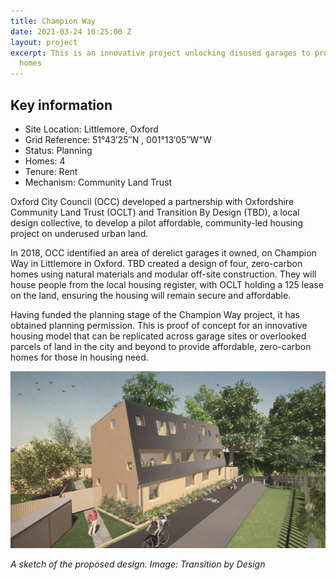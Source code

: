 ```yaml
---
title: Champion Way
date: 2021-03-24 10:25:00 Z
layout: project
excerpt: This is an innovative project unlocking disused garages to provide affordable
  homes
---
```


<div class="pullout-box">

<h2>Key information</h2> <ul> <li>Site Location: Littlemore, Oxford</li> <li>Grid Reference: 51°43′25″N , 001°13′05″W"W</li> <li>Status: Planning</li> <li>Homes: 4</li> <li>Tenure: Rent</li> <li>Mechanism: Community Land Trust</li> </ul> </div>

Oxford City Council (OCC) developed a partnership with Oxfordshire Community Land Trust (OCLT) and Transition By Design (TBD), a local design collective, to develop a pilot affordable, community-led housing project on underused urban land.

In 2018, OCC identified an area of derelict garages it owned, on Champion Way in Littlemore in Oxford. TBD created a design of four, zero-carbon homes using natural materials and modular off-site construction. They will house people from the local housing register, with OCLT holding a 125 lease on the land, ensuring the housing will remain secure and affordable.

Having funded the planning stage of the Champion Way project, it has obtained planning permission. This is proof of concept for an innovative housing model that can be replicated across garage sites or overlooked parcels of land in the city and beyond to provide affordable, zero-carbon homes for those in housing need.

![](/uploads/screen-shot-2021-03-17-at-15-58-10-768x431.png)

_A sketch of the proposed design. Image: Transition by Design_
